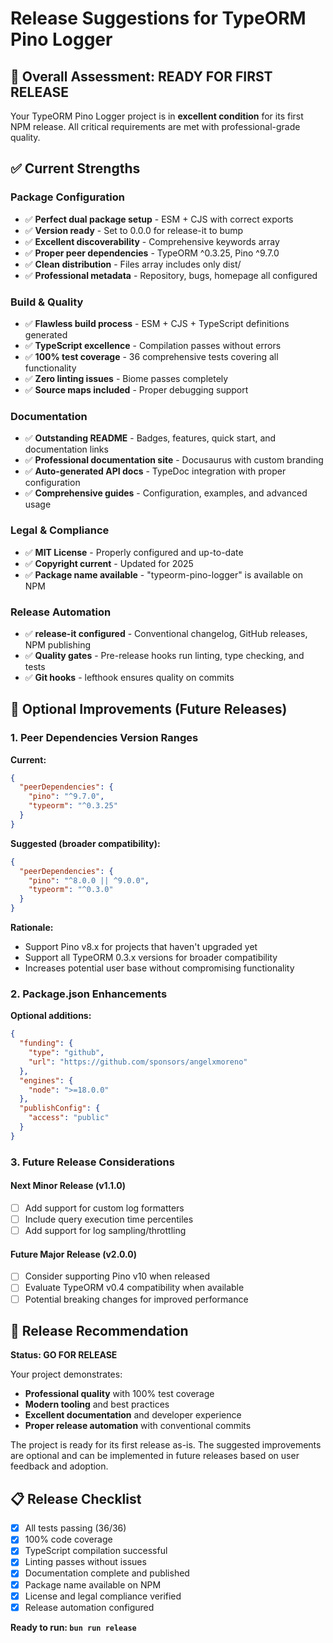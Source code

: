 # Release Suggestions for TypeORM Pino Logger

## 🎉 Overall Assessment: **READY FOR FIRST RELEASE**

Your TypeORM Pino Logger project is in **excellent condition** for its first NPM release. All critical requirements are met with professional-grade quality.

## ✅ Current Strengths

### Package Configuration
- ✅ **Perfect dual package setup** - ESM + CJS with correct exports
- ✅ **Version ready** - Set to 0.0.0 for release-it to bump
- ✅ **Excellent discoverability** - Comprehensive keywords array
- ✅ **Proper peer dependencies** - TypeORM ^0.3.25, Pino ^9.7.0
- ✅ **Clean distribution** - Files array includes only dist/
- ✅ **Professional metadata** - Repository, bugs, homepage all configured

### Build & Quality
- ✅ **Flawless build process** - ESM + CJS + TypeScript definitions generated
- ✅ **TypeScript excellence** - Compilation passes without errors
- ✅ **100% test coverage** - 36 comprehensive tests covering all functionality
- ✅ **Zero linting issues** - Biome passes completely
- ✅ **Source maps included** - Proper debugging support

### Documentation
- ✅ **Outstanding README** - Badges, features, quick start, and documentation links
- ✅ **Professional documentation site** - Docusaurus with custom branding
- ✅ **Auto-generated API docs** - TypeDoc integration with proper configuration
- ✅ **Comprehensive guides** - Configuration, examples, and advanced usage

### Legal & Compliance
- ✅ **MIT License** - Properly configured and up-to-date
- ✅ **Copyright current** - Updated for 2025
- ✅ **Package name available** - "typeorm-pino-logger" is available on NPM

### Release Automation
- ✅ **release-it configured** - Conventional changelog, GitHub releases, NPM publishing
- ✅ **Quality gates** - Pre-release hooks run linting, type checking, and tests
- ✅ **Git hooks** - lefthook ensures quality on commits

## 🔧 Optional Improvements (Future Releases)

### 1. Peer Dependencies Version Ranges

**Current:**
```json
{
  "peerDependencies": {
    "pino": "^9.7.0",
    "typeorm": "^0.3.25"
  }
}
```

**Suggested (broader compatibility):**
```json
{
  "peerDependencies": {
    "pino": "^8.0.0 || ^9.0.0",
    "typeorm": "^0.3.0"
  }
}
```

**Rationale:**
- Support Pino v8.x for projects that haven't upgraded yet
- Support all TypeORM 0.3.x versions for broader compatibility
- Increases potential user base without compromising functionality

### 2. Package.json Enhancements

**Optional additions:**
```json
{
  "funding": {
    "type": "github",
    "url": "https://github.com/sponsors/angelxmoreno"
  },
  "engines": {
    "node": ">=18.0.0"
  },
  "publishConfig": {
    "access": "public"
  }
}
```

### 3. Future Release Considerations

#### Next Minor Release (v1.1.0)
- [ ] Add support for custom log formatters
- [ ] Include query execution time percentiles
- [ ] Add support for log sampling/throttling

#### Future Major Release (v2.0.0)
- [ ] Consider supporting Pino v10 when released
- [ ] Evaluate TypeORM v0.4 compatibility when available
- [ ] Potential breaking changes for improved performance

## 🚀 Release Recommendation

**Status: GO FOR RELEASE** 

Your project demonstrates:
- **Professional quality** with 100% test coverage
- **Modern tooling** and best practices
- **Excellent documentation** and developer experience
- **Proper release automation** with conventional commits

The project is ready for its first release as-is. The suggested improvements are optional and can be implemented in future releases based on user feedback and adoption.

## 📋 Release Checklist

- [x] All tests passing (36/36)
- [x] 100% code coverage
- [x] TypeScript compilation successful
- [x] Linting passes without issues
- [x] Documentation complete and published
- [x] Package name available on NPM
- [x] License and legal compliance verified
- [x] Release automation configured

**Ready to run: `bun run release`**